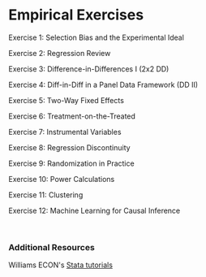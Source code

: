 # Empirical Exercises  

Exercise 1:  Selection Bias and the Experimental Ideal

Exercise 2: Regression Review

Exercise 3: Difference-in-Differences I (2x2 DD)  

Exercise 4: Diff-in-Diff in a Panel Data Framework (DD II)  

Exercise 5: Two-Way Fixed Effects   

Exercise 6: Treatment-on-the-Treated

Exercise 7:  Instrumental Variables

Exercise 8:  Regression Discontinuity  

Exercise 9:  Randomization in Practice  

Exercise 10:  Power Calculations   

Exercise 11:  Clustering

Exercise 12:  Machine Learning for Causal Inference

<br>

### Additional Resources 

Williams ECON's [Stata tutorials](https://pjakiela.github.io/stata/)

